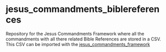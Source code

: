 # jesus_commandments_biblereferences
Repository for the Jesus Commandments Framework where all the commandments with all there related Bible References are stored in a CSV. This CSV can be imported with the [jesus_commandments_framework](https://github.com/jesuscommandments/jesus_commandments_framework)
